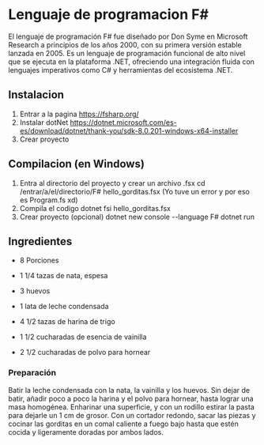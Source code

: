 # Lenguaje de programacion F#

El lenguaje de programación F# fue diseñado por Don Syme en Microsoft Research a principios de los años 2000, con su primera versión estable lanzada en 2005. Es un lenguaje de programación funcional de alto nivel que se ejecuta en la plataforma .NET, ofreciendo una integración fluida con lenguajes imperativos como C# y herramientas del ecosistema .NET.


## Instalacion

1. Entrar a la pagina https://fsharp.org/
2. Instalar dotNet https://dotnet.microsoft.com/es-es/download/dotnet/thank-you/sdk-8.0.201-windows-x64-installer
3. Crear proyecto

## Compilacion (en Windows)

1. Entra al directorio del proyecto y crear un archivo .fsx
    cd /entrar/a/el/directorio/F# hello_gorditas.fsx (Yo tuve un error y por eso es Program.fs xd)
2. Compila el codigo
    dotnet fsi hello_gorditas.fsx
3. Crear proyecto (opcional)
    dotnet new console --language F#
    dotnet run


## Ingredientes
-  8 Porciones

-   1 1/4 tazas de nata, espesa
-   3 huevos
-   1 lata de leche condensada
-   4 1/2 tazas de harina de trigo
-   1 1/2 cucharadas de esencia de vainilla
-   2 1/2 cucharadas de polvo para hornear
### Preparación
Batir la leche condensada con la nata, la vainilla y los huevos.
Sin dejar de batir, añadir poco a poco la harina y el polvo para hornear, hasta lograr una masa homogénea.
Enharinar una superficie, y con un rodillo estirar la pasta para dejarle un 1 cm de grosor.
Con un cortador redondo, sacar las piezas y cocinar las gorditas en un comal caliente a fuego bajo hasta que estén cocida y ligeramente doradas por ambos lados. 
